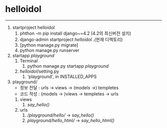 # helloidol

 - - -

1. startproject helloidol
   1. phthon -m pip install django~=4.2 (4.2의 최신버전 설치)
   2. django-admin startproject _helloidol_ .(현재 디렉토리)
   3. [python manage.py migrate]
   4. python manage.py runserver
2. startapp _playground_
   1. Terminal
      1. python manage.py startapp _playground_
   2. _helloidol_/setting.py
      1. 'playground', in INSTALLED_APPS
3. playground/
   - 정보 전달 : urls -> views -> (models ->) templetes
   - 코드 작성 : (models -> )views -> templetes -> urls
   1. views
      1. _say_hello()_
   2. urls 
      1. _/playground/hello/_ -> _say_hello()_
      2. _playground/hello_html/_ -> _say_hello_html()_



